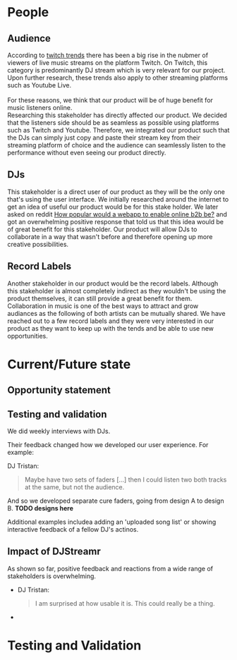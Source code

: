# People

## Audience

According to
[twitch trends](https://twitchtracker.com/games/26936)
there has been a big rise in the nubmer of viewers of live music streams on
the platform Twitch. On Twitch, this category is predominantly DJ stream
which is very relevant for our project. Upon further research, these trends
also apply to other streaming platforms such as Youtube Live.
<br /> <br />
For these reasons, we think that our product will be of huge benefit for
music listeners online.
<br />
Researching this stakeholder has directly affected our product. We decided
that the listeners side should be as seamless as possible using platforms
such as Twitch and Youtube. Therefore, we integrated our product such that
the DJs can simply just copy and paste their stream key from their streaming
platform of choice and the audience can seamlessly listen to the performance without even seeing our product directly.

## DJs

This stakeholder is a direct user of our product as they will be the only one
that's using the user interface. We initially researched around the internet
to get an idea of useful our product would be for this stake holder. We later
asked on reddit [How popular would a webapp to enable online b2b
be?](https://www.reddit.com/r/DJs/comments/gmlpf1/how_popular_would_a_webapp_to_enable_online_b2b_be/)
and got an overwhelming positive response that told us that this idea would
be of great benefit for this stakeholder. Our product will allow DJs to
collaborate in a way that wasn't before and therefore opening up more
creative possibilities.

## Record Labels

Another stakeholder in our product would be the record labels. Although this
stakeholder is almost completely indirect as they wouldn't be using the
product themselves, it can still provide a great benefit for them.
Collaboration in music is one of the best ways to attract and grow audiances
as the following of both artists can be mutually shared. We have reached out
to a few record labels and they were very interested in our product as they
want to keep up with the tends and be able to use new opportunities.

# Current/Future state

## Opportunity statement

## Testing and validation

We did weekly interviews with DJs.

Their feedback changed how we developed our user experience. For example:

DJ Tristan:

> Maybe have two sets of faders [...] then I could listen two both tracks at the same, but not the audience.

And so we developed separate cure faders, going from design A to design B. **TODO designs here**

Additional examples includea adding an 'uploaded song list' or showing interactive feedback of a fellow DJ's actinos.

## Impact of DJStreamr

As shown so far, positive feedback and reactions from a wide range of stakeholders is overwhelming.

- DJ Tristan:

  > I am surprised at how usable it is. This could really be a thing.

-

# Testing and Validation
